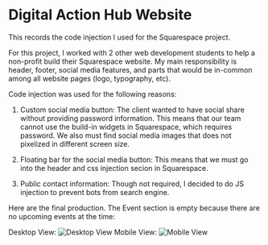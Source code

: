 # Digital Action Hub Website
This records the code injection I used for the Squarespace project.

For this project, I worked with 2 other web development students to help a non-profit build their Squarespace website. My main responsibility is header, footer, social media features, and parts that would be in-common among all website pages (logo, typography, etc).

Code injection was used for the following reasons:
1) Custom social media button: The client wanted to have social share without providing password information. This means that our team cannot use the build-in widgets in Squarespace, which requires password. We also must find social media images that does not pixelized in different screen size. 

2) Floating bar for the social media button: This means that we must go into the header and css injection secion in Squarespace.

3) Public contact information: Though not required, I decided to do JS injection to prevent bots from search engine.

Here are the final production. The Event section is empty because there are no upcoming events at the time: 

Desktop View:
![Desktop View](https://github.com/amychan331/schoolProject-Squarespace/blob/master/images/desktopView.png)
Mobile View:
![Mobile View](https://github.com/amychan331/schoolProject-Squarespace/blob/master/images/mobileView.png)
